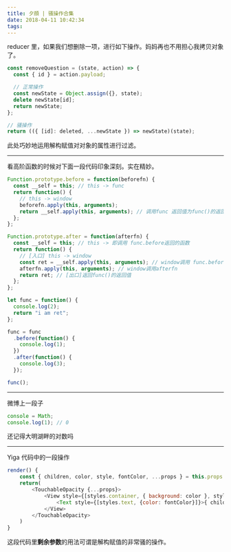 ```yaml
---
title: 夕顔 | 骚操作合集
date: 2018-04-11 10:42:34
tags:
---
```


reducer 里，如果我们想删除一项，进行如下操作。妈妈再也不用担心我拷贝对象了。

```javascript
const removeQuestion = (state, action) => {
  const { id } = action.payload;

  // 正常操作
  const newState = Object.assign({}, state);
  delete newState[id];
  return newState;
};

// 骚操作
return (({ [id]: deleted, ...newState }) => newState)(state);
```

此处巧妙地运用解构赋值对对象的属性进行过滤。

---

看高阶函数的时候对下面一段代码印象深刻。实在精妙。

```javascript
Function.prototype.before = function(beforefn) {
  const __self = this; // this -> func
  return function() {
    // this -> window
    beforefn.apply(this, arguments);
    return __self.apply(this, arguments); // 调用func 返回值为func()的返回值
  };
};

Function.prototype.after = function(afterfn) {
  const __self = this; // this -> 即调用 func.before返回的函数
  return function() {
    // [入口] this -> window
    const ret = __self.apply(this, arguments); // window调用 func.before返回的函数 ret为func()的返回值
    afterfn.apply(this, arguments); // window调用afterfn
    return ret; // [出口]返回func()的返回值
  };
};

let func = function() {
  console.log(2);
  return "i am ret";
};

func = func
  .before(function() {
    console.log(1);
  })
  .after(function() {
    console.log(3);
  });

func();
```

---

微博上一段子

```javascript
console = Math;
console.log(1); // 0
```

还记得大明湖畔的对数吗

---

Yiga 代码中的一段操作

```javascript
render() {
    const { children, color, style, fontColor, ...props } = this.props
    return(
        <TouchableOpacity {...props}>
            <View style={[styles.container, { background: color }, style]}>
                <Text style={[styles.text, {color: fontColor}]}>{ children }</Text>
            </View>
        </TouchableOpacity>
    )
}
```

这段代码里**剩余参数**的用法可谓是解构赋值的非常骚的操作。
